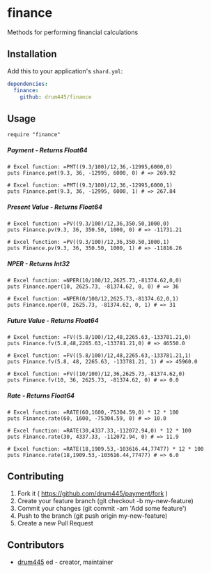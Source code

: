 # finance

Methods for performing financial calculations

## Installation

Add this to your application's `shard.yml`:

```yaml
dependencies:
  finance:
    github: drum445/finance
```

## Usage

```crystal
require "finance"
```

##### Payment - Returns Float64
```crystal
# Excel function: =PMT((9.3/100)/12,36,-12995,6000,0)
puts Finance.pmt(9.3, 36, -12995, 6000, 0) # => 269.92

# Excel function: =PMT((9.3/100)/12,36,-12995,6000,1)
puts Finance.pmt(9.3, 36, -12995, 6000, 1) # => 267.84
```
##### Present Value - Returns Float64
```crystal
# Excel function: =PV((9.3/100)/12,36,350.50,1000,0)
puts Finance.pv(9.3, 36, 350.50, 1000, 0) # => -11731.21

# Excel function: =PV((9.3/100)/12,36,350.50,1000,1)
puts Finance.pv(9.3, 36, 350.50, 1000, 1) # => -11816.26
```
##### NPER - Returns Int32
```crystal
# Excel function: =NPER(10/100/12,2625.73,-81374.62,0,0)
puts Finance.nper(10, 2625.73, -81374.62, 0, 0) # => 36

# Excel function: =NPER(0/100/12,2625.73,-81374.62,0,1)
puts Finance.nper(0, 2625.73, -81374.62, 0, 1) # => 31
```
##### Future Value - Returns Float64
```crystal
# Excel function: =FV((5.8/100)/12,48,2265.63,-133781.21,0)
puts Finance.fv(5.8,48,2265.63,-133781.21,0) # => 46550.0

# Excel function: =FV((5.8/100)/12,48,2265.63,-133781.21,1)
puts Finance.fv(5.8, 48, 2265.63, -133781.21, 1) # => 45960.0

# Excel function: =FV((10/100)/12,36,2625.73,-81374.62,0)
puts Finance.fv(10, 36, 2625.73, -81374.62, 0) # => 0.0
```
##### Rate - Returns Float64
```crystal
# Excel function: =RATE(60,1600,-75304.59,0) * 12 * 100
puts Finance.rate(60, 1600, -75304.59, 0) # => 10.0

# Excel function: =RATE(30,4337.33,-112072.94,0) * 12 * 100
puts Finance.rate(30, 4337.33, -112072.94, 0) # => 11.9

# Excel function: =RATE(18,1909.53,-103616.44,77477) * 12 * 100
puts Finance.rate(18,1909.53,-103616.44,77477) # => 6.0
```

## Contributing

1. Fork it ( https://github.com/drum445/payment/fork )
2. Create your feature branch (git checkout -b my-new-feature)
3. Commit your changes (git commit -am 'Add some feature')
4. Push to the branch (git push origin my-new-feature)
5. Create a new Pull Request

## Contributors

- [drum445](https://github.com/drum445) ed - creator, maintainer
